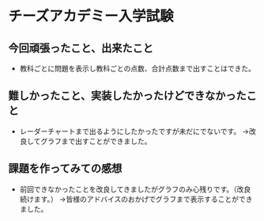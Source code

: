 # チーズアカデミー入学試験

## 今回頑張ったこと、出来たこと
- 教科ごとに問題を表示し教科ごとの点数、合計点数まで出すことはできた。

## 難しかったこと、実装したかったけどできなかったこと
- レーダーチャートまで出るようにしたかったですが未だにでないです。
→改良してグラフまで出すことができました。

## 課題を作ってみての感想
- 前回できなかったことを改良してきましたがグラフのみ心残りです。（改良続けます。）
→皆様のアドバイスのおかげでグラフまで表示することができました。
